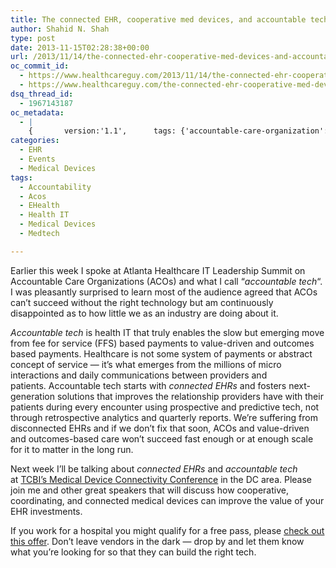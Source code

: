 ```yaml
---
title: The connected EHR, cooperative med devices, and accountable tech are the future of health IT
author: Shahid N. Shah
type: post
date: 2013-11-15T02:28:38+00:00
url: /2013/11/14/the-connected-ehr-cooperative-med-devices-and-accountable-tech-are-the-future-of-health-it/
oc_commit_id:
  - https://www.healthcareguy.com/2013/11/14/the-connected-ehr-cooperative-med-devices-and-accountable-tech-are-the-future-of-health-it/1478770847
  - https://www.healthcareguy.com/the-connected-ehr-cooperative-med-devices-and-accountable-tech-are-the-future-of-health-it/1420200052
dsq_thread_id:
  - 1967143187
oc_metadata:
  - |
    {		version:'1.1',		tags: {'accountable-care-organization': {"text":"Accountable care organization","slug":"accountable-care-organization","source":{"_className":"SocialTag","url":"http://d.opencalais.com/dochash-1/c3388169-5a19-3060-ae38-9780a2d13fed/SocialTag/2","subjectURL":null,"type":{"_className":"ArtifactType","url":"http://s.opencalais.com/1/type/tag/SocialTag","name":"SocialTag"},"name":"Accountable care organization","makeMeATag":true,"importance":1,"normalizedRelevance":1},"bucketName":"blacklisted","bucketPlacement":"user","_className":"Tag"}, 'dc': {"text":"DC","slug":"dc","source":{"_className":"Entity","url":"http://d.opencalais.com/genericHasher-1/1d18c68a-3922-33ca-89c3-cc47209dc8ee","subjectURL":null,"type":{"_className":"ArtifactType","url":"http://s.opencalais.com/1/type/em/e/ProgrammingLanguage","name":"ProgrammingLanguage"},"name":"DC","rawRelevance":0.297,"normalizedRelevance":0.297},"bucketName":"blacklisted","bucketPlacement":"user","_className":"Tag"}, 'ehealth': {"text":"ehealth","slug":"ehealth","source":null,"bucketName":"current","bucketPlacement":"auto","_className":"Tag"}, 'medical-devices': {"text":"Medical Devices","slug":"medical-devices","source":null,"bucketName":"current","bucketPlacement":"auto","_className":"Tag"}, 'medtech': {"text":"Medtech","slug":"medtech","source":null,"bucketName":"current","bucketPlacement":"auto","_className":"Tag"}, 'health-it': {"text":"Health IT","slug":"health-it","source":null,"bucketName":"current","bucketPlacement":"auto","_className":"Tag"}, 'acos': {"text":"ACOs","slug":"acos","source":null,"bucketName":"current","bucketPlacement":"auto","_className":"Tag"}, 'accountability': {"text":"Accountability","slug":"accountability","source":null,"bucketName":"current","bucketPlacement":"auto","_className":"Tag"}}	}
categories:
  - EHR
  - Events
  - Medical Devices
tags:
  - Accountability
  - Acos
  - EHealth
  - Health IT
  - Medical Devices
  - Medtech

---
```

Earlier this week I spoke at Atlanta Healthcare IT Leadership Summit on Accountable Care Organizations (ACOs) and what I call &#8220;_accountable tech_&#8220;. I was pleasantly surprised to learn most of the audience agreed that ACOs can&#8217;t succeed without the right technology but am continuously disappointed as to how little we as an industry are doing about it.

_Accountable tech_ is health IT that truly enables the slow but emerging move from fee for service (FFS) based payments to value-driven and outcomes based payments. Healthcare is not some system of payments or abstract concept of service &#8212; it&#8217;s what emerges from the millions of micro interactions and daily communications between providers and patients. Accountable tech starts with _connected EHRs_ and fosters next-generation solutions that improves the relationship providers have with their patients during every encounter using prospective and predictive tech, not through retrospective analytics and quarterly reports. We&#8217;re suffering from disconnected EHRs and if we don&#8217;t fix that soon, ACOs and value-driven and outcomes-based care won&#8217;t succeed fast enough or at enough scale for it to matter in the long run.

Next week I&#8217;ll be talking about _connected EHRs_ and _accountable tech_ at [TCBI&#8217;s Medical Device Connectivity Conference][1] in the DC area. Please join me and other great speakers that will discuss how cooperative, coordinating, and connected medical devices can improve the value of your EHR investments.

If you work for a hospital you might qualify for a free pass, please [check out this offer][2]. Don&#8217;t leave vendors in the dark &#8212; drop by and let them know what you&#8217;re looking for so that they can build the right tech.

 [1]: http://tcbi.org/mdc2013/
 [2]: http://tcbi.org/mdc2013/freepass.html